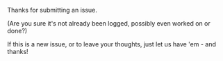Thanks for submitting an issue.

(Are you sure it's not already been logged, possibly even worked on or done?)

If this is a new issue, or to leave your thoughts, just let us have 'em - and thanks!
